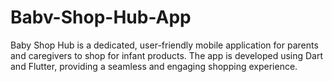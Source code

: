 # Babv-Shop-Hub-App
Baby Shop Hub is a dedicated, user-friendly mobile application for parents and caregivers to shop for infant products. The app is developed using Dart and Flutter, providing a seamless and engaging shopping experience.
